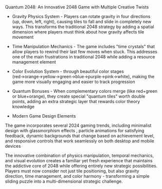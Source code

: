 Quantum 2048: An Innovative 2048 Game with Multiple Creative Twists


* Gravity Physics System - Players can rotate gravity in four directions (up, down, left, right), causing tiles to fall and slide in completely new ways. This transforms the traditional 2048 strategy by adding a spatial dimension where players must think about how gravity affects tile movement

* Time Manipulation Mechanics - The game includes "time crystals" that allow players to rewind their last few moves when stuck. This addresses one of the main frustrations in traditional 2048 while adding a resource management element

* Color Evolution System - through beautiful color stages (red→orange→yellow→green→blue→purple→pink→white), making the game more visually engaging and easier to track progression

* Quantum Bonuses - When complementary colors merge (like red+green or blue+orange), they create special "quantum tiles" worth double points, adding an extra strategic layer that rewards color theory knowledge

* Modern Game Design Elements

The game incorporates several 2024 gaming trends, including minimalist design with glassmorphism effects
, particle animations for satisfying feedback, dynamic backgrounds that change based on achievement level, and responsive controls that work seamlessly on both desktop and mobile devices

The innovative combination of physics manipulation, temporal mechanics, and visual evolution creates a familiar yet fresh experience that maintains the addictive core of 2048 while offering entirely new strategic possibilities. Players must now consider not just tile positioning, but also gravity direction, time management, and color harmony - transforming a simple sliding puzzle into a multi-dimensional strategic challenge.
